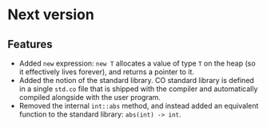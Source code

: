 # Next version

## Features

- Added `new` expression: `new T` allocates a value of type `T` on the
  heap (so it effectively lives forever), and returns a pointer to it.
- Added the notion of the standard library. CO standard library is
  defined in a single `std.co` file that is shipped with the compiler
  and automatically compiled alongside with the user program.
- Removed the internal `int::abs` method, and instead added an equivalent
  function to the standard library: `abs(int) -> int`.